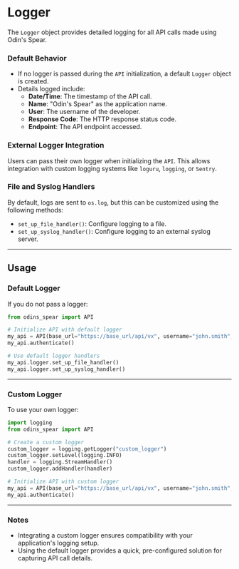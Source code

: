 # Logger

The `Logger` object provides detailed logging for all API calls made using Odin's Spear.

### Default Behavior
- If no logger is passed during the `API` initialization, a default `Logger` object is created.
- Details logged include:
  - **Date/Time**: The timestamp of the API call.
  - **Name**: "Odin's Spear" as the application name.
  - **User**: The username of the developer.
  - **Response Code**: The HTTP response status code.
  - **Endpoint**: The API endpoint accessed.

### External Logger Integration
Users can pass their own logger when initializing the `API`. This allows integration with custom logging systems like `loguru`, `logging`, or `Sentry`.

### File and Syslog Handlers
By default, logs are sent to `os.log`, but this can be customized using the following methods:
- `set_up_file_handler()`: Configure logging to a file.
- `set_up_syslog_handler()`: Configure logging to an external syslog server.

---

## Usage

### Default Logger
If you do not pass a logger:
```python
from odins_spear import API

# Initialize API with default logger
my_api = API(base_url="https://base_url/api/vx", username="john.smith", password="ODIN_INSTANCE_1")
my_api.authenticate()

# Use default logger handlers
my_api.logger.set_up_file_handler()
my_api.logger.set_up_syslog_handler()
```

---

### Custom Logger
To use your own logger:
```python
import logging
from odins_spear import API

# Create a custom logger
custom_logger = logging.getLogger("custom_logger")
custom_logger.setLevel(logging.INFO)
handler = logging.StreamHandler()
custom_logger.addHandler(handler)

# Initialize API with custom logger
my_api = API(base_url="https://base_url/api/vx", username="john.smith", password="ODIN_INSTANCE_1", logger=custom_logger)
my_api.authenticate()
```

---

### Notes
- Integrating a custom logger ensures compatibility with your application's logging setup.
- Using the default logger provides a quick, pre-configured solution for capturing API call details.
